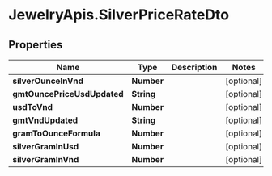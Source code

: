 # JewelryApis.SilverPriceRateDto

## Properties

Name | Type | Description | Notes
------------ | ------------- | ------------- | -------------
**silverOunceInVnd** | **Number** |  | [optional] 
**gmtOuncePriceUsdUpdated** | **String** |  | [optional] 
**usdToVnd** | **Number** |  | [optional] 
**gmtVndUpdated** | **String** |  | [optional] 
**gramToOunceFormula** | **Number** |  | [optional] 
**silverGramInUsd** | **Number** |  | [optional] 
**silverGramInVnd** | **Number** |  | [optional] 


